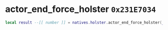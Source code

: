 # actor_end_force_holster `0x231E7034`

```lua
local result --[[ number ]] = natives.holster.actor_end_force_holster(_unk0 --[[ number ]])
```
